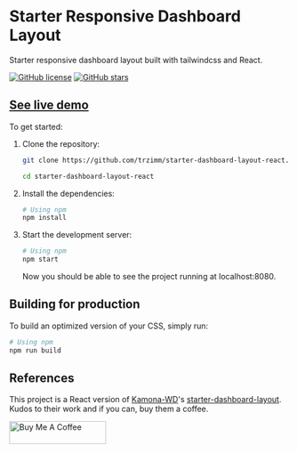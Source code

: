 # Starter Responsive Dashboard Layout

Starter responsive dashboard layout built with tailwindcss and React.

[![GitHub license](https://img.shields.io/github/license/trzimm/starter-dashboard-layout-react)](https://github.com/trzimm/starter-dashboard-layout-react/blob/main/License.md)
[![GitHub stars](https://img.shields.io/github/stars/trzimm/starter-dashboard-layout-react)](https://github.com/trzimm/starter-dashboard-layout-react/stargazers)

## [See live demo](https://kamona-wd.github.io/starter-dashboard-layout/)

To get started:

1. Clone the repository:

   ```bash
   git clone https://github.com/trzimm/starter-dashboard-layout-react.git

   cd starter-dashboard-layout-react
   ```

2. Install the dependencies:

   ```bash
   # Using npm
   npm install
   ```

3. Start the development server:

   ```bash
   # Using npm
   npm start
   ```

   Now you should be able to see the project running at localhost:8080.

## Building for production

To build an optimized version of your CSS, simply run:

```bash
# Using npm
npm run build
```

## References

This project is a React version of [Kamona-WD](https://github.com/Kamona-WD/)'s [starter-dashboard-layout](https://github.com/Kamona-WD/starter-dashboard-layout). Kudos to their work and if you can, buy them a coffee. 

<a href="https://www.buymeacoffee.com/ahmedkamel" target="_blank" style="display: inline-block !important;"><img src="https://cdn.buymeacoffee.com/buttons/v2/default-green.png" alt="Buy Me A Coffee" height="41" width="174"></a>